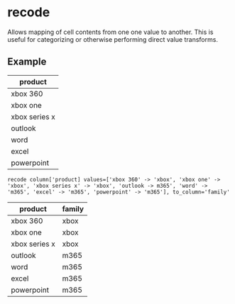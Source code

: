 # recode

Allows mapping of cell contents from one one value to another. This is useful for categorizing or otherwise performing direct value transforms.

## Example

| product       |
| ------------- |
| xbox 360      |
| xbox one      |
| xbox series x |
| outlook       |
| word          |
| excel         |
| powerpoint    |

`recode column['product] values=['xbox 360' -> 'xbox', 'xbox one' -> 'xbox', 'xbox series x' -> 'xbox', 'outlook -> m365', 'word' -> 'm365', 'excel' -> 'm365', 'powerpoint' -> 'm365'], to_column='family'`

| product       | family |
| ------------- | ------ |
| xbox 360      | xbox   |
| xbox one      | xbox   |
| xbox series x | xbox   |
| outlook       | m365   |
| word          | m365   |
| excel         | m365   |
| powerpoint    | m365   |
